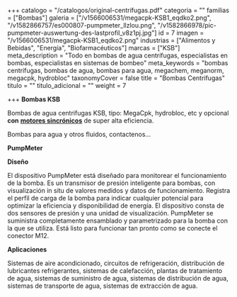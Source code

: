+++
catalogo = "/catalogos/original-centrifugas.pdf"
categoria = ""
familias = ["Bombas"]
galeria = ["/v1566006531/megacpk-KSB1_eqdko2.png", "/v1582866757/es000807-pumpmeter_llzlou.png", "/v1582866978/pic-pumpmeter-auswertung-des-lastprofil_v8z1pj.jpg"]
id = 7
imagen = "/v1566006531/megacpk-KSB1_eqdko2.png"
industrias = ["Alimentos y Bebidas", "Energía", "Biofarmacéuticos"]
marcas = ["KSB"]
meta_description = "Todo en bombas de agua centrífugas, especialistas en bombas, especialistas en sistemas de bombeo"
meta_keywords = "bombas centrifugas, bombas de agua, bombas para agua, megachem, meganorm, megacpk, hydrobloc"
taxonomyCover = false
title = "Bombas Centrifugas"
titulo = ""
titulo_adicional = ""
weight = 7

+++
**Bombas KSB**

Bombas de agua centrifugas KSB, tipo: MegaCpk, hydrobloc, etc y opcional **con** [**motores sincrónicos**](https://www.novatec.cr/productos/motores/ "KSB SuPremE") de super alta eficiencia.

Bombas para agua y otros fluidos, contactenos...

**PumpMeter**

**Diseño**

El dispositivo PumpMeter está diseñado para monitorear el funcionamiento de la bomba. Es un transmisor de presión inteligente para bombas, con visualización in situ de valores medidos y datos de funcionamiento. Registra el perfil de carga de la bomba para indicar cualquier potencial para optimizar la eficiencia y disponibilidad de energía. El dispositivo consta de dos sensores de presión y una unidad de visualización. PumpMeter se suministra completamente ensamblado y parametrizado para la bomba con la que se utiliza. Está listo para funcionar tan pronto como se conecte el conector M12.

**Aplicaciones**

Sistemas de aire acondicionado, circuitos de refrigeración, distribución de lubricantes refrigerantes, sistemas de calefacción, plantas de tratamiento de agua, sistemas de suministro de agua, sistemas de distribución de agua, sistemas de transporte de agua, sistemas de extracción de agua.